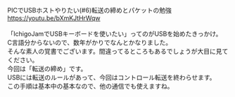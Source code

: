 PICでUSBホストやりたい(#6)転送の締めとパケットの勉強<br>
https://youtu.be/bXmKJtHrWqw<br>
<br>
「IchigoJamでUSBキーボードを使いたい」ってのがUSBを始めたきっかけ。<br>
C言語分からないので、数年がかりでなんとかなりました。<br>
そんな素人の覚書でございます。間違ってるところもあるでしょうが大目に見てください。<br>
今回は「転送の締め」です。<br>
USBには転送のルールがあって、今回はコントロール転送を終わらせます。<br>
この手順は基本中の基本なので、他の通信でも使えますね。<br>
